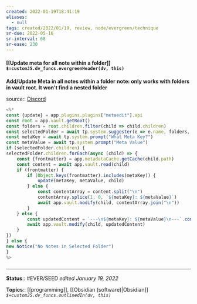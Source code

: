 ```yaml
---
created: 2022-01-19T18:41:19 
aliases:
  - null
tags: created/2022/01/19, review, node/evergreen/technique 
sr-due: 2022-05-16
sr-interval: 68
sr-ease: 230
---
```


#### [[Update meta for all note within a folder]] `$=customJS.dv_funcs.evergreenHeader(dv, this)`

 **Add/Update Meta in all notes within a folder** **note: only works with folders in vault root. It won't find a nested folder**

 source:: [Discord](https://discord.com/channels/686053708261228577/840286238928797736/925459204884549713)

```js
<%*
const {update} = app.plugins.plugins["metaedit"].api
const root = app.vault.getRoot()
const folders = root.children.filter(child => child.children)
const selectedFolder = await tp.system.suggester(e => e.name, folders, false, "Choose a Folder")
const metaKey = await tp.system.prompt("What Meta Key?")
const metaValue = await tp.system.prompt("Meta Value")
if (selectedFolder.children) {
selectedFolder.children.forEach(async (child) => {
    const {frontmatter} = app.metadataCache.getCache(child.path)
    const content = await app.vault.read(child)
    if (frontmatter) {
        if (Object.keys(frontmatter).includes(metaKey)) {
            update(metaKey, metaValue, child)
        } else {
            const contentArray = content.split("\n")
            contentArray.splice(1, 0, `${metaKey}: ${metaValue}`)
            await app.vault.modify(child, contentArray.join("\n"))
        }
    } else {
        const updatedContent = `---\n${metaKey}: ${metaValue}\n---`.concat(content)
        await app.vault.modify(child, updatedContent)
    }
})
} else {
new Notice("No Notes in Selected Folder")
}
%>
```


### <hr class="footnote"/>

**Status**:: #EVER/SEED 
*edited January 19, 2022*

**Topics**:: [[programming]], [[Obsidian (software)|Obsidian]]
*`$=customJS.dv_funcs.outlinedIn(dv, this)`*


